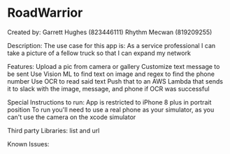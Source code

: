 # RoadWarrior

Created by:
Garrett Hughes (823446111)
Rhythm Mecwan (819209255)

Description:
The use case for this app is:
As a service professional I can take a picture of a fellow truck so that I can expand my network

Features:
Upload a pic from camera or gallery
Customize text message to be sent
Use Vision ML to find text on image and regex to find the phone number
Use OCR to read said text
Push that to an AWS Lambda that sends it to slack with the image, message, and phone if OCR was successful

Special Instructions to run:
App is restricted to iPhone 8 plus in portrait position
To run you'll need to use a real phone as your simulator, as you can't use the camera on the xcode simulator

Third party Libraries:
list and url

Known Issues:
